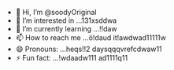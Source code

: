 - 👋 Hi, I’m @soodyOriginal
- 👀 I’m interested in ...131xsddwa
- 🌱 I’m currently learning ...!!daw
- 📫 How to reach me ...ö!daud it!awdwad11111w
- 😄 Pronouns: ...heqs!!2 daysqqqvrefcdwaw11
- ⚡ Fun fact: ...!wdaadw111
ad1111q11
<!---ad1
soodyOriginal/soodyOriginal is a ✨ special ✨ repository because its `README.md` (thwsqs file) appears on your GitHub profile.
You can click the Preview link to take a look at your changes.
--->

